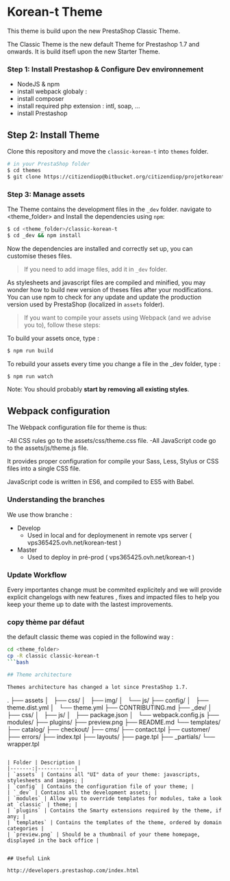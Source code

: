 # Korean-t Theme

This theme is build upon the new PrestaShop Classic Theme.

The Classic Theme is the new default Theme for Prestashop 1.7 and onwards. It is build itsefl upon the new Starter Theme. 



### Step 1: Install Prestashop & Configure Dev environnement

- NodeJS & npm
- install webpack globaly : 
- install composer
- install required php extension   : intl, soap, ...
- install Prestashop 


## Step 2: Install Theme


Clone this repository and move the `classic-korean-t` into `themes` folder.

```bash
# in your PrestaShop folder
$ cd themes
$ git clone https://citizendiop@bitbucket.org/citizendiop/projetkoreant.git classic-korean-t
```

### Step 3: Manage assets

The Theme contains the development files in the `_dev` folder.
navigate to <theme_folder> and Install the dependencies using `npm`:

```bash
$ cd <theme_folder>/classic-korean-t
$ cd _dev && npm install
```

Now the dependencies are installed and correctly set up, you can customise theses files.

> If you need to add image files, add it in `_dev` folder.



As stylesheets and javascript files are compiled and minified, you may wonder how to
build new version of theses files after your modifications. You can use npm to check
for any update and update the production version used by PrestaShop (localized in `assets` folder).

> If you want to compile your assets using Webpack (and we advise you to), follow these steps:

To build your assets once, type :

```bash
$ npm run build
```

To rebuild your assets every time you change a file in the _dev folder, type :

```bash
$ npm run watch
```

Note: You should probably **start by removing all existing styles**.

## Webpack configuration

The Webpack configuration file for theme is thus:

-All CSS rules go to the assets/css/theme.css file.
-All JavaScript code go to the assets/js/theme.js file.

It provides proper configuration for compile your Sass, Less, Stylus or CSS files into a single CSS file.

JavaScript code is written in ES6, and compiled to ES5 with Babel.


### Understanding the branches

We use thow branche :
- Develop
  - Used in local and for deploymenent in remote vps server ( vps365425.ovh.net/korean-test )
- Master
  - Used to deploy in pré-prod ( vps365425.ovh.net/korean-t )



### Update Workflow

Every importantes change must be commited explicitely and we will provide explicit changelogs with new features , fixes and impacted files to help you keep your theme up to date with the lastest improvements.



### copy thème par défaut 
the default classic theme was copied in the followind way : 

```bash
cd <theme_folder>
cp -R classic classic-korean-t
```bash

## Theme architecture

Themes architecture has changed a lot since PrestaShop 1.7.

```
.
├── assets
│   ├── css/
│   ├── img/
│   └── js/
├── config/
│   ├── theme.dist.yml
│   └── theme.yml
├── CONTRIBUTING.md
├── _dev/
│   ├── css/
│   ├── js/
│   ├── package.json
│   └── webpack.config.js
├── modules/
├── plugins/
├── preview.png
├── README.md
└── templates/
    ├── catalog/
    ├── checkout/
    ├── cms/
    ├── contact.tpl
    ├── customer/
    ├── errors/
    ├── index.tpl
    ├── layouts/
    ├── page.tpl
    ├── _partials/
    └── wrapper.tpl
```

| Folder | Description |
|-------:|------------|
| `assets` | Contains all "UI" data of your theme: javascripts, stylesheets and images; |
| `config` | Contains the configuration file of your theme; |
| `_dev` | Contains all the development assets; |
| `modules` | Allow you to override templates for modules, take a look at `classic` | theme; |
| `plugins` | Contains the Smarty extensions required by the theme, if any; |
| `templates` | Contains the templates of the theme, ordered by domain categories |
| `preview.png` | Should be a thumbnail of your theme homepage, displayed in the back office |


## Useful Link

http://developers.prestashop.com/index.html
